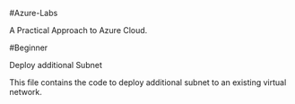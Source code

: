 #Azure-Labs

A Practical Approach to Azure Cloud.

#Beginner

Deploy additional Subnet

This file contains the code to deploy additional subnet to an existing virtual network.
